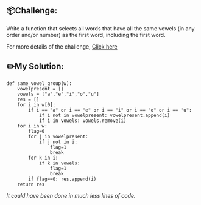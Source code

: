 ## 📦Challenge:
Write a function that selects all words that have all the same vowels (in any order and/or number) as the first word, including the first word.

For more details of the challenge, [Click here][https://edabit.com/challenge/uwFHSRewNpmBNvbME]
## ✏️My Solution:
```
def same_vowel_group(w):
	vowelpresent = []
	vowels = ["a","e","i","o","u"]
	res = []
	for i in w[0]:
		if i == "a" or i == "e" or i == "i" or i == "o" or i == "u":
			if i not in vowelpresent: vowelpresent.append(i)
			if i in vowels: vowels.remove(i)
	for i in w:
		flag=0
		for j in vowelpresent:
			if j not in i:
				flag=1
				break
		for k in i:
			if k in vowels:
				flag=1
				break
		if flag==0: res.append(i)
	return res
```
*It could have been done in much less lines of code.*

[https://edabit.com/challenge/uwFHSRewNpmBNvbME]: https://edabit.com/challenge/uwFHSRewNpmBNvbME